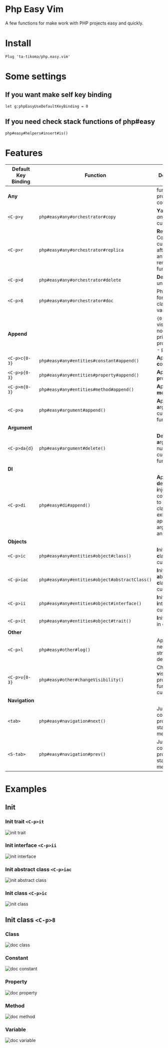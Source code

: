 # Php Easy Vim

A few functions for make work with PHP projects easy and quickly.

# Install

```vim
Plug 'ta-tikoma/php.easy.vim'
```

# Some settings

## If you want make self key binding

```vim
let g:phpEasyUseDefaultKeyBinding = 0
```

## If you need check stack functions of php#easy

```vim
php#easy#helpers#insert#is()
```

# Features

| Default Key Binding | Function  | Description |
| --- | --- | --- |
| **Any**             |                                                | function or property or constant |
| `<C-p>y`            | `php#easy#any#orchestrator#copy`               | **Y**ank (copy) *any* under cursor |
| `<C-p>r`            | `php#easy#any#orchestrator#replica`            | **R**eplica *any*: Copy under cursor, paste after current and trigger rename function |
| `<C-p>d`            | `php#easy#any#orchestrator#delete`             | **D**elete *any* under cursor |
| `<C-p>8`            | `php#easy#any#orchestrator#doc`                | PhpDocBlock for *any* or class or variable |
| **Append**          |                                                | `{0-3}` it is visibility; 0 - nothing, 1 - private, 2 - protected, 3 - public |
| `<C-p>c{0-3}`       | `php#easy#any#entities#constant#append()`      | **A**ppend **c**onstant |
| `<C-p>p{0-3}`       | `php#easy#any#entities#property#append()`      | **A**ppend **p**roperty |
| `<C-p>m{0-3}`       | `php#easy#any#entities#method#append()`        | **A**ppend **m**ethod |
| `<C-p>a`            | `php#easy#argument#append()`                   | **A**ppend new **a**rgument in current function |
| **Argument**        |||
| `<C-p>da{d}`        | `php#easy#argument#delete()`                   | **D**elete **a**rgument by number in current function |
| **DI**              |||
| `<C-p>di`           | `php#easy#di#append()`                         | **A**ppend **d**epended **i**njection: add constructor to current class (if not exist), append argument and property |
| **Objects**         |||
| `<C-p>ic`           | `php#easy#any#entities#object#class()`         | **I**nitialize **c**lass in current file |
| `<C-p>iac`          | `php#easy#any#entities#object#abstractClass()` | **I**nitialize **a**bstract **c**lass in current file |
| `<C-p>ii`           | `php#easy#any#entities#object#interface()`     | **I**nitialize **i**nterface in current file |
| `<C-p>it`           | `php#easy#any#entities#object#trait()`         | **I**nitialize **t**rait in current file |
| **Other**           |||
| `<C-p>l`            | `php#easy#other#log()`                         | Append on new line print structure for debug |
| `<C-p>v{0-3}`       | `php#easy#other#changeVisibility()`            | Change **v**isibiliti property or function on current line |
| **Navigation**      |||
| `<tab>`             | `php#easy#navigation#next()`                   | Jump to next constant, property, start or end method |
| `<S-tab>`           | `php#easy#navigation#prev()`                   | Jump to prev constant, property, start or end method |

# Examples

## Init

### Init trait `<C-p>it`
![init trait](https://raw.githubusercontent.com/ta-tikoma/php.easy.vim/main/example/init/trait.gif)

### Init interface `<C-p>ii`
![init interface](https://raw.githubusercontent.com/ta-tikoma/php.easy.vim/main/example/init/interface.gif)

### Init abstract class `<C-p>iac`
![init abstract class](https://raw.githubusercontent.com/ta-tikoma/php.easy.vim/main/example/init/abstract-class.gif)

### Init class `<C-p>ic`
![init class](https://raw.githubusercontent.com/ta-tikoma/php.easy.vim/main/example/init/class.gif)

## Init class `<C-p>8`

### Class
![doc class](https://raw.githubusercontent.com/ta-tikoma/php.easy.vim/main/example/class.gif)

### Constant
![doc constant](https://raw.githubusercontent.com/ta-tikoma/php.easy.vim/main/example/constant.gif)

### Property
![doc property](https://raw.githubusercontent.com/ta-tikoma/php.easy.vim/main/example/property.gif)

### Method
![doc method](https://raw.githubusercontent.com/ta-tikoma/php.easy.vim/main/example/method.gif)

### Variable
![doc variable](https://raw.githubusercontent.com/ta-tikoma/php.easy.vim/main/example/variable.gif)
